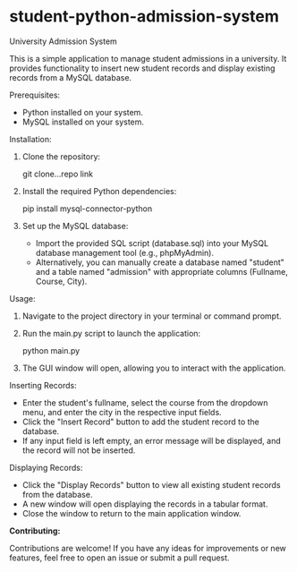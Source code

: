 # student-python-admission-system
University Admission System

This is a simple application to manage student admissions in a university. It provides functionality to insert new student records and display existing records from a MySQL database.

Prerequisites:

- Python installed on your system.
- MySQL installed on your system.

Installation:

1. Clone the repository:

   git clone...repo link

2. Install the required Python dependencies:

   pip install mysql-connector-python

3. Set up the MySQL database:
   - Import the provided SQL script (database.sql) into your MySQL database management tool (e.g., phpMyAdmin).
   - Alternatively, you can manually create a database named "student" and a table named "admission" with appropriate columns (Fullname, Course, City).

Usage:

1. Navigate to the project directory in your terminal or command prompt.

2. Run the main.py script to launch the application:

   python main.py

3. The GUI window will open, allowing you to interact with the application.

Inserting Records:
- Enter the student's fullname, select the course from the dropdown menu, and enter the city in the respective input fields.
- Click the "Insert Record" button to add the student record to the database.
- If any input field is left empty, an error message will be displayed, and the record will not be inserted.

Displaying Records:
- Click the "Display Records" button to view all existing student records from the database.
- A new window will open displaying the records in a tabular format.
- Close the window to return to the main application window.

**Contributing:**

Contributions are welcome! If you have any ideas for improvements or new features, feel free to open an issue or submit a pull request.


